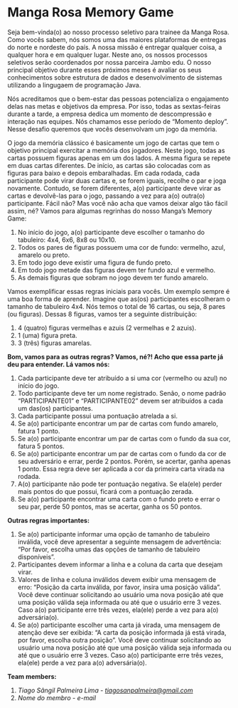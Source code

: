 # Manga Rosa Memory Game
Seja bem-vinda(o) ao nosso processo seletivo para trainee da Manga Rosa. Como vocês sabem, nós somos uma das maiores plataformas de entregas do norte e nordeste do país. 
A nossa missão é entregar qualquer coisa, a qualquer hora e em qualquer lugar. Neste ano, os nossos processos seletivos serão coordenados por nossa parceira Jambo edu. O nosso principal objetivo durante esses próximos meses é avaliar os seus conhecimentos sobre estrutura de dados e desenvolvimento de sistemas utilizando a lingugaem de programação Java. 

Nós acreditamos que o bem-estar das pessoas potencializa o engajamento delas nas metas e objetivos da empresa. Por isso, todas as sextas-feiras durante a tarde, a empresa dedica um momento de descompressão e interação nas equipes. Nós chamamos esse período de “Momento deploy”. Nesse desafio queremos que vocês desenvolvam um jogo da memória. 

O jogo da memória clássico é basicamente um jogo de cartas que tem o objetivo principal exercitar a memória dos jogadores. Neste jogo, todas as cartas possuem figuras apenas em um dos lados. A mesma figura se repete em duas cartas diferentes. De início, as cartas são colocadas com as figuras para baixo e depois embaralhadas. Em cada rodada, cada participante pode virar duas cartas e, se forem iguais, recolhe o par e joga novamente. Contudo, se forem diferentes, a(o) participante deve virar as cartas e devolvê-las para o jogo, passando a vez para a(o) outra(o) participante. Fácil não? Mas você não acha que vamos deixar algo tão fácil assim, né? Vamos para algumas regrinhas do nosso Manga’s Memory Game: 

1.	No início do jogo, a(o) participante deve escolher o tamanho do tabuleiro: 4x4, 6x6, 8x8 ou 10x10. 
2.	Todos os pares de figuras possuem uma cor de fundo: vermelho, azul, amarelo ou preto. 
3.	Em todo jogo deve existir uma figura de fundo preto. 
4.	Em todo jogo metade das figuras devem ter fundo azul e vermelho. 
5.	As demais figuras que sobram no jogo devem ter fundo amarelo.

Vamos exemplificar essas regras iniciais para vocês. Um exemplo sempre é uma boa forma de aprender. Imagine que as(os) participantes escolheram o tamanho de tabuleiro 4x4. Nós temos o total de 16 cartas, ou seja, 8 pares (ou figuras). Dessas 8 figuras, vamos ter a seguinte distribuição:

1.	4 (quatro) figuras vermelhas e azuis (2 vermelhas e 2 azuis).
2.	1 (uma) figura preta.
3.	3 (três) figuras amarelas. 

**Bom, vamos para as outras regras? Vamos, né?! Acho que essa parte já deu para entender. Lá vamos nós:** 

1.	Cada participante deve ter atribuído a si uma cor (vermelho ou azul) no início do jogo. 
2.	Todo participante deve ter um nome registrado. Senão, o nome padrão “PARTICIPANTE01” e “PARTICIPANTE02” devem ser atribuídos a cada um das(os) participantes. 
3.	Cada participante possui uma pontuação atrelada a si. 
4.	Se a(o) participante encontrar um par de cartas com fundo amarelo, fatura 1 ponto. 
5.	Se a(o) participante encontrar um par de cartas com o fundo da sua cor, fatura 5 pontos. 
6.	Se a(o) participante encontrar um par de cartas com o fundo da cor de seu adversário e errar, perde 2 pontos. Porém, se acertar, ganha apenas 1 ponto. Essa regra deve ser aplicada a cor da primeira carta virada na rodada. 
7.	A(o) participante não pode ter pontuação negativa. Se ela(ele) perder mais pontos do que possui, ficará com a pontuação zerada. 
8.	Se a(o) participante encontrar uma carta com o fundo preto e errar o seu par, perde 50 pontos, mas se acertar, ganha os 50 pontos. 

**Outras regras importantes:** 

1.	Se a(o) participante informar uma opção de tamanho de tabuleiro inválida, você deve apresentar a seguinte mensagem de advertência: “Por favor, escolha umas das opções de tamanho de tabuleiro disponíveis”. 
2.	Participantes devem informar a linha e a coluna da carta que desejam virar. 
3.	Valores de linha e coluna inválidos devem exibir uma mensagem de erro: “Posição da carta inválida, por favor, insira uma posição válida”. Você deve continuar solicitando ao usuário uma nova posição até que uma posição válida seja informada ou até que o usuário erre 3 vezes. Caso a(o) participante erre três vezes, ela(ele) perde a vez para a(o) adversária(o). 
4.	Se a(o) participante escolher uma carta já virada, uma mensagem de atenção deve ser exibida: “A carta da posição informada já está virada, por favor, escolha outra posição”. Você deve continuar solicitando ao usuário uma nova posição até que uma posição válida seja informada ou até que o usuário erre 3 vezes. Caso a(o) participante erre três vezes, ela(ele) perde a vez para a(o) adversária(o).


**Team members:**
1. *Tiago Sângil Palmeira Lima* - *tiagosanpalmeira@gmail.com*
2. *Nome do membro* - *e-mail*
